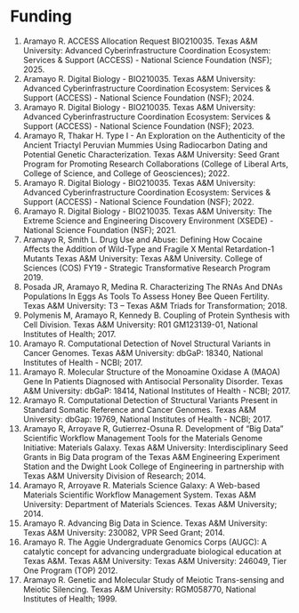 # **Funding**
1.	Aramayo R. ACCESS Allocation Request BIO210035. Texas A&M University: Advanced Cyberinfrastructure Coordination Ecosystem: Services & Support (ACCESS) - National Science Foundation (NSF); 2025.
2.	Aramayo R. Digital Biology - BIO210035. Texas A&M University: Advanced Cyberinfrastructure Coordination Ecosystem: Services & Support (ACCESS) - National Science Foundation (NSF); 2024.
3.	Aramayo R. Digital Biology - BIO210035. Texas A&M University: Advanced Cyberinfrastructure Coordination Ecosystem: Services & Support (ACCESS) - National Science Foundation (NSF); 2023.
4.	Aramayo R, Thakar H. Type I - An Exploration on the Authenticity of the Ancient Triactyl Peruvian Mummies Using Radiocarbon Dating and Potential Genetic Characterization. Texas A&M University: Seed Grant Program for Promoting Research Collaborations (College of Liberal Arts, College of Science, and College of Geosciences); 2022.
5.	Aramayo R. Digital Biology - BIO210035. Texas A&M University: Advanced Cyberinfrastructure Coordination Ecosystem: Services & Support (ACCESS) - National Science Foundation (NSF); 2022.
6.	Aramayo R. Digital Biology - BIO210035. Texas A&M University: The Extreme Science and Engineering Discovery Environment (XSEDE) - National Science Foundation (NSF); 2021.
7.	Aramayo R, Smith L. Drug Use and Abuse: Defining How Cocaine Affects the Addition of Wild-Type and Fragile X Mental Retardation-1 Mutants Texas A&M University: Texas A&M University. College of Sciences (COS) FY19 - Strategic Transformative Research Program 2019.
8.	Posada JR, Aramayo R, Medina R. Characterizing The RNAs And DNAs Populations In Eggs As Tools To Assess Honey Bee Queen Fertility. Texas A&M University: T3 – Texas A&M Triads for Transformation; 2018.
9.	Polymenis M, Aramayo R, Kennedy B. Coupling of Protein Synthesis with Cell Division. Texas A&M University: R01 GM123139-01, National Institutes of Health; 2017.
10.	Aramayo R. Computational Detection of Novel Structural Variants in Cancer Genomes. Texas A&M University: dbGaP: 18340, National Institutes of Health - NCBI; 2017.
11.	Aramayo R. Molecular Structure of the Monoamine Oxidase A (MAOA) Gene In Patients Diagnosed with Antisocial Personality Disorder. Texas A&M University: dbGaP: 18414, National Institutes of Health - NCBI; 2017.
12.	Aramayo R. Computational Detection of Structural Variants Present in Standard Somatic Reference and Cancer Genomes. Texas A&M University: dbGap: 19769, National Institutes of Health - NCBI; 2017.
13.	Aramayo R, Arroyave R, Gutierrez-Osuna R. Development of “Big Data” Scientific Workflow Management Tools for the Materials Genome Initiative: Materials Galaxy. Texas A&M University: Interdisciplinary Seed Grants in Big Data program of the Texas A&M Engineering Experiment Station and the Dwight Look College of Engineering in partnership with Texas A&M University Division of Research; 2014.
14.	Aramayo R, Arroyave R. Materials Science Galaxy: A Web-based Materials Scientific Workflow Management System. Texas A&M University: Department of Materials Sciences. Texas A&M University; 2014.
15.	Aramayo R. Advancing Big Data in Science. Texas A&M University: Texas A&M University: 230082, VPR Seed Grant; 2014.
16.	Aramayo R. The Aggie Undergraduate Genomics Corps (AUGC): A catalytic concept for advancing undergraduate biological education at Texas A&M. Texas A&M University: Texas A&M University: 246049, Tier One Program (TOP) 2012.
17.	Aramayo R. Genetic and Molecular Study of Meiotic Trans-sensing and Meiotic Silencing. Texas A&M University: RGM058770, National Institutes of Health; 1999.
